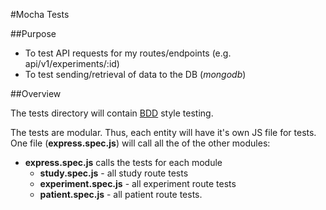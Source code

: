 #Mocha Tests

##Purpose

- To test API requests for my routes/endpoints (e.g. api/v1/experiments/:id)
- To test sending/retrieval of data to the DB (*mongodb*)

##Overview

The tests directory will contain [BDD](https://en.wikipedia.org/wiki/Behavior-driven_development) style testing. 

The tests are modular. Thus, each entity will have it's own JS file for tests.  One file (**express.spec.js**) will call all the of the other modules:

- **express.spec.js** calls the tests for each module
	- **study.spec.js** - all study route tests
	- **experiment.spec.js** - all experiment route tests
	- **patient.spec.js** - all patient route tests.
	

